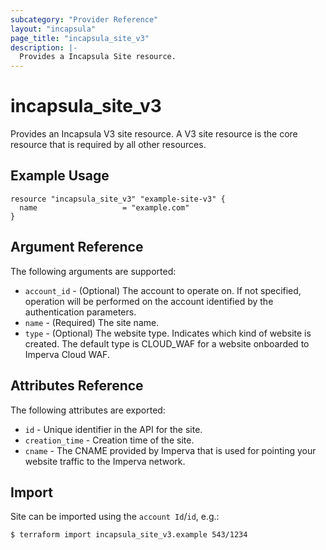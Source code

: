 ```yaml
---
subcategory: "Provider Reference"
layout: "incapsula"
page_title: "incapsula_site_v3"
description: |- 
  Provides a Incapsula Site resource.
---
```


# incapsula_site_v3

Provides an Incapsula V3 site resource.
A V3 site resource is the core resource that is required by all other resources.

## Example Usage

```hcl
resource "incapsula_site_v3" "example-site-v3" {
  name                   = "example.com"
}
```

## Argument Reference

The following arguments are supported:

* `account_id` - (Optional) The account to operate on. If not specified, operation will be performed on the account identified by the authentication parameters.
* `name` - (Required) The site name.
* `type` - (Optional) The website type. Indicates which kind of website is created. The default type is CLOUD_WAF for a website onboarded to Imperva Cloud WAF.

## Attributes Reference

The following attributes are exported:

* `id` - Unique identifier in the API for the site.
* `creation_time` - Creation time of the site.
* `cname` - The CNAME provided by Imperva that is used for pointing your website traffic to the Imperva network.


## Import

Site can be imported using the `account Id`/`id`, e.g.:

```
$ terraform import incapsula_site_v3.example 543/1234
```
